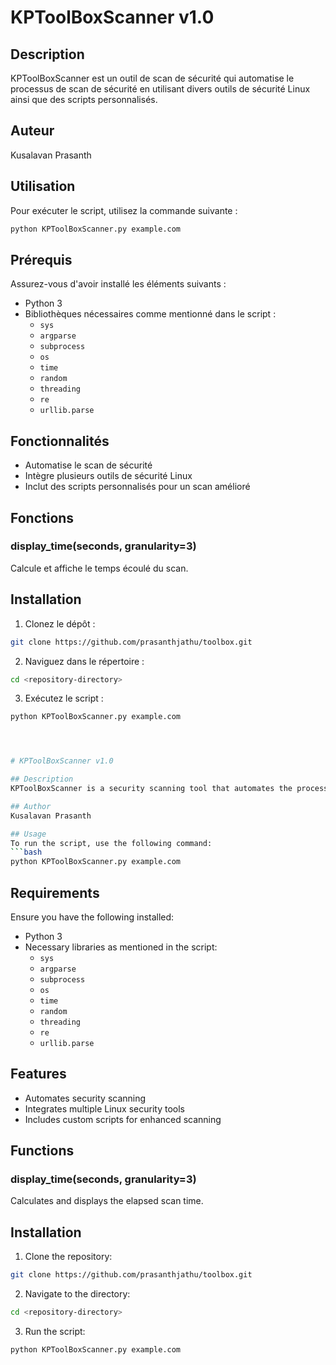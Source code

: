 
# KPToolBoxScanner v1.0

## Description
KPToolBoxScanner est un outil de scan de sécurité qui automatise le processus de scan de sécurité en utilisant divers outils de sécurité Linux ainsi que des scripts personnalisés.

## Auteur
Kusalavan Prasanth

## Utilisation
Pour exécuter le script, utilisez la commande suivante :
```bash
python KPToolBoxScanner.py example.com
```

## Prérequis
Assurez-vous d'avoir installé les éléments suivants :
- Python 3
- Bibliothèques nécessaires comme mentionné dans le script :
  - `sys`
  - `argparse`
  - `subprocess`
  - `os`
  - `time`
  - `random`
  - `threading`
  - `re`
  - `urllib.parse`

## Fonctionnalités
- Automatise le scan de sécurité
- Intègre plusieurs outils de sécurité Linux
- Inclut des scripts personnalisés pour un scan amélioré

## Fonctions
### display_time(seconds, granularity=3)
Calcule et affiche le temps écoulé du scan.

## Installation
1. Clonez le dépôt :
```bash
git clone https://github.com/prasanthjathu/toolbox.git 
```
2. Naviguez dans le répertoire :
```bash
cd <repository-directory>
```
3. Exécutez le script :
```bash
python KPToolBoxScanner.py example.com




# KPToolBoxScanner v1.0

## Description
KPToolBoxScanner is a security scanning tool that automates the process of security scanning by utilizing various Linux security tools along with custom scripts.

## Author
Kusalavan Prasanth

## Usage
To run the script, use the following command:
```bash
python KPToolBoxScanner.py example.com
```

## Requirements
Ensure you have the following installed:
- Python 3
- Necessary libraries as mentioned in the script:
  - `sys`
  - `argparse`
  - `subprocess`
  - `os`
  - `time`
  - `random`
  - `threading`
  - `re`
  - `urllib.parse`

## Features
- Automates security scanning
- Integrates multiple Linux security tools
- Includes custom scripts for enhanced scanning

## Functions
### display_time(seconds, granularity=3)
Calculates and displays the elapsed scan time.

## Installation
1. Clone the repository:
```bash
git clone https://github.com/prasanthjathu/toolbox.git 
```
2. Navigate to the directory:
```bash
cd <repository-directory>
```
3. Run the script:
```bash
python KPToolBoxScanner.py example.com
